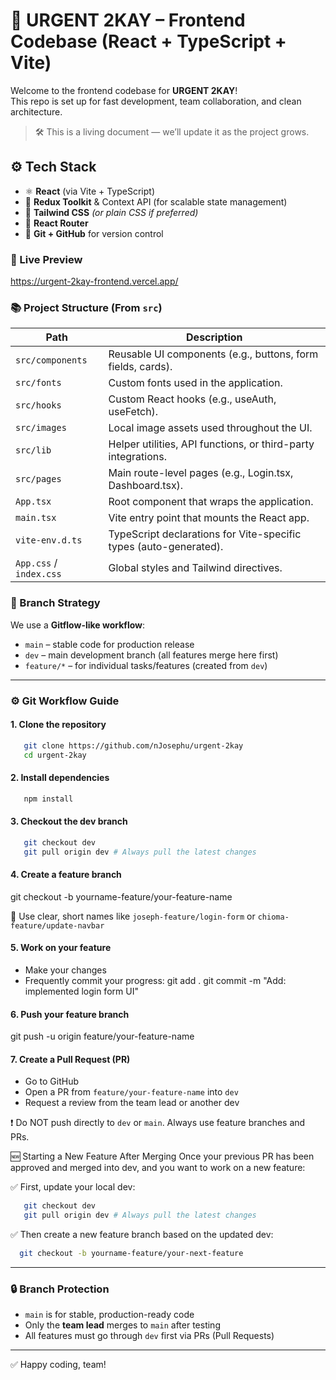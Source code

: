 # 🚀 URGENT 2KAY – Frontend Codebase (React + TypeScript + Vite)

Welcome to the frontend codebase for **URGENT 2KAY**!  
This repo is set up for fast development, team collaboration, and clean architecture.

> 🛠 This is a living document — we’ll update it as the project grows.

## ⚙️ Tech Stack

- ⚛️ **React** (via Vite + TypeScript)
- 🎯 **Redux Toolkit** & Context API (for scalable state management)
- 🎨 **Tailwind CSS** _(or plain CSS if preferred)_
- 🔀 **React Router**
- 🐙 **Git + GitHub** for version control

### 🔗 Live Preview

https://urgent-2kay-frontend.vercel.app/

### 📚 Project Structure (From `src`)

| Path                    | Description                                                       |
| ----------------------- | ----------------------------------------------------------------- |
| `src/components`        | Reusable UI components (e.g., buttons, form fields, cards).       |
| `src/fonts`             | Custom fonts used in the application.                             |
| `src/hooks`             | Custom React hooks (e.g., useAuth, useFetch).                     |
| `src/images`            | Local image assets used throughout the UI.                        |
| `src/lib`               | Helper utilities, API functions, or third-party integrations.     |
| `src/pages`             | Main route-level pages (e.g., Login.tsx, Dashboard.tsx).          |
| `App.tsx`               | Root component that wraps the application.                        |
| `main.tsx`              | Vite entry point that mounts the React app.                       |
| `vite-env.d.ts`         | TypeScript declarations for Vite-specific types (auto-generated). |
| `App.css` / `index.css` | Global styles and Tailwind directives.                            |

### 🌱 Branch Strategy

We use a **Gitflow-like workflow**:

- `main` – stable code for production release
- `dev` – main development branch (all features merge here first)
- `feature/*` – for individual tasks/features (created from `dev`)

---

### ⚙️ Git Workflow Guide

#### 1. Clone the repository

```bash
   git clone https://github.com/nJosephu/urgent-2kay
   cd urgent-2kay
```

#### 2. Install dependencies

```bash
   npm install
```

#### 3. Checkout the dev branch

```bash
   git checkout dev
   git pull origin dev # Always pull the latest changes
```

#### 4. Create a feature branch

git checkout -b yourname-feature/your-feature-name

🔸 Use clear, short names like `joseph-feature/login-form` or `chioma-feature/update-navbar`

#### 5. Work on your feature

- Make your changes
- Frequently commit your progress:
  git add .
  git commit -m "Add: implemented login form UI"

#### 6. Push your feature branch

git push -u origin feature/your-feature-name

#### 7. Create a Pull Request (PR)

- Go to GitHub
- Open a PR from `feature/your-feature-name` into `dev`
- Request a review from the team lead or another dev

❗ Do NOT push directly to `dev` or `main`. Always use feature branches and PRs.

🆕 Starting a New Feature After Merging
Once your previous PR has been approved and merged into dev, and you want to work on a new feature:

✅ First, update your local dev:

```bash
   git checkout dev
   git pull origin dev # Always pull the latest changes
```

✅ Then create a new feature branch based on the updated dev:

```bash
  git checkout -b yourname-feature/your-next-feature
```

---

### 🔒 Branch Protection

- `main` is for stable, production-ready code
- Only the **team lead** merges to `main` after testing
- All features must go through `dev` first via PRs (Pull Requests)

---

✅ Happy coding, team!
